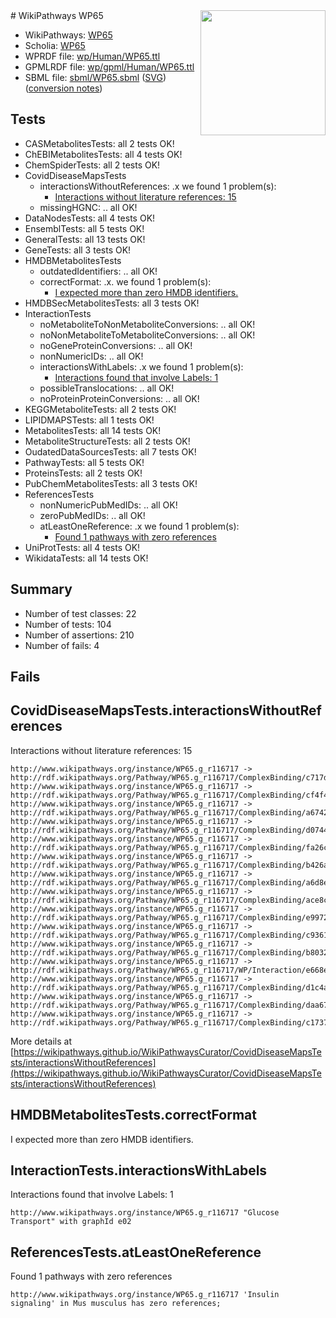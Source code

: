 <img style="float: right; width: 200px" src="../logo.png" />
# WikiPathways WP65

* WikiPathways: [WP65](https://identifiers.org/wikipathways:WP65)
* Scholia: [WP65](https://scholia.toolforge.org/wikipathways/WP65)
* WPRDF file: [wp/Human/WP65.ttl](../wp/Human/WP65.ttl)
* GPMLRDF file: [wp/gpml/Human/WP65.ttl](../wp/gpml/Human/WP65.ttl)
* SBML file: [sbml/WP65.sbml](../sbml/WP65.sbml) ([SVG](../sbml/WP65.svg)) ([conversion notes](../sbml/WP65.txt))

## Tests
* CASMetabolitesTests: all 2 tests OK!
* ChEBIMetabolitesTests: all 4 tests OK!
* ChemSpiderTests: all 2 tests OK!
* CovidDiseaseMapsTests
    * interactionsWithoutReferences: .x we found 1 problem(s):
        * [Interactions without literature references: 15](#9701cce6)
    * missingHGNC: .. all OK!
* DataNodesTests: all 4 tests OK!
* EnsemblTests: all 5 tests OK!
* GeneralTests: all 13 tests OK!
* GeneTests: all 3 tests OK!
* HMDBMetabolitesTests
    * outdatedIdentifiers: .. all OK!
    * correctFormat: .x. we found 1 problem(s):
        * [I expected more than zero HMDB identifiers.](#ad154c1e)
* HMDBSecMetabolitesTests: all 3 tests OK!
* InteractionTests
    * noMetaboliteToNonMetaboliteConversions: .. all OK!
    * noNonMetaboliteToMetaboliteConversions: .. all OK!
    * noGeneProteinConversions: .. all OK!
    * nonNumericIDs: .. all OK!
    * interactionsWithLabels: .x we found 1 problem(s):
        * [Interactions found that involve Labels: 1](#630d2678)
    * possibleTranslocations: .. all OK!
    * noProteinProteinConversions: .. all OK!
* KEGGMetaboliteTests: all 2 tests OK!
* LIPIDMAPSTests: all 1 tests OK!
* MetabolitesTests: all 14 tests OK!
* MetaboliteStructureTests: all 2 tests OK!
* OudatedDataSourcesTests: all 7 tests OK!
* PathwayTests: all 5 tests OK!
* ProteinsTests: all 2 tests OK!
* PubChemMetabolitesTests: all 3 tests OK!
* ReferencesTests
    * nonNumericPubMedIDs: .. all OK!
    * zeroPubMedIDs: .. all OK!
    * atLeastOneReference: .x we found 1 problem(s):
        * [Found 1 pathways with zero references](#35eb778e)
* UniProtTests: all 4 tests OK!
* WikidataTests: all 14 tests OK!


## Summary

* Number of test classes: 22
* Number of tests: 104
* Number of assertions: 210
* Number of fails: 4

## Fails

<a name="9701cce6" />

## CovidDiseaseMapsTests.interactionsWithoutReferences

Interactions without literature references: 15
```
http://www.wikipathways.org/instance/WP65.g_r116717 -> http://rdf.wikipathways.org/Pathway/WP65.g_r116717/ComplexBinding/c717d
http://www.wikipathways.org/instance/WP65.g_r116717 -> http://rdf.wikipathways.org/Pathway/WP65.g_r116717/ComplexBinding/cf4f4
http://www.wikipathways.org/instance/WP65.g_r116717 -> http://rdf.wikipathways.org/Pathway/WP65.g_r116717/ComplexBinding/a6742
http://www.wikipathways.org/instance/WP65.g_r116717 -> http://rdf.wikipathways.org/Pathway/WP65.g_r116717/ComplexBinding/d0744
http://www.wikipathways.org/instance/WP65.g_r116717 -> http://rdf.wikipathways.org/Pathway/WP65.g_r116717/ComplexBinding/fa26c
http://www.wikipathways.org/instance/WP65.g_r116717 -> http://rdf.wikipathways.org/Pathway/WP65.g_r116717/ComplexBinding/b426a
http://www.wikipathways.org/instance/WP65.g_r116717 -> http://rdf.wikipathways.org/Pathway/WP65.g_r116717/ComplexBinding/a6d8e
http://www.wikipathways.org/instance/WP65.g_r116717 -> http://rdf.wikipathways.org/Pathway/WP65.g_r116717/ComplexBinding/ace8c
http://www.wikipathways.org/instance/WP65.g_r116717 -> http://rdf.wikipathways.org/Pathway/WP65.g_r116717/ComplexBinding/e9972
http://www.wikipathways.org/instance/WP65.g_r116717 -> http://rdf.wikipathways.org/Pathway/WP65.g_r116717/ComplexBinding/c9361
http://www.wikipathways.org/instance/WP65.g_r116717 -> http://rdf.wikipathways.org/Pathway/WP65.g_r116717/ComplexBinding/b8032
http://www.wikipathways.org/instance/WP65.g_r116717 -> http://rdf.wikipathways.org/Pathway/WP65.g_r116717/WP/Interaction/e668e
http://www.wikipathways.org/instance/WP65.g_r116717 -> http://rdf.wikipathways.org/Pathway/WP65.g_r116717/ComplexBinding/d1c4a
http://www.wikipathways.org/instance/WP65.g_r116717 -> http://rdf.wikipathways.org/Pathway/WP65.g_r116717/ComplexBinding/daa67
http://www.wikipathways.org/instance/WP65.g_r116717 -> http://rdf.wikipathways.org/Pathway/WP65.g_r116717/ComplexBinding/c1737
```

More details at [https://wikipathways.github.io/WikiPathwaysCurator/CovidDiseaseMapsTests/interactionsWithoutReferences](https://wikipathways.github.io/WikiPathwaysCurator/CovidDiseaseMapsTests/interactionsWithoutReferences)

<a name="ad154c1e" />

## HMDBMetabolitesTests.correctFormat

I expected more than zero HMDB identifiers.
<a name="630d2678" />

## InteractionTests.interactionsWithLabels

Interactions found that involve Labels: 1
```
http://www.wikipathways.org/instance/WP65.g_r116717 "Glucose Transport" with graphId e02
```

<a name="35eb778e" />

## ReferencesTests.atLeastOneReference

Found 1 pathways with zero references
```
http://www.wikipathways.org/instance/WP65.g_r116717 'Insulin signaling' in Mus musculus has zero references; 
```

